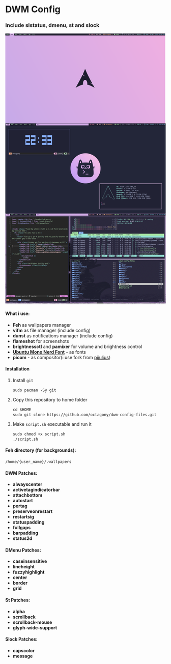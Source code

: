 # DWM Config

### Include slstatus, dmenu, st and slock

![Alt text](/img/heroImage.png?raw=true "Title")

#### What i use:

- **Feh** as wallpapers manager
- **vifm** as file manager (include config)
- **dunst** as notifications manager (include config)
- **flameshot** for screenshots
- **brightnessctl** and **pamixer** for volume and brightness control
- **[Ubuntu Mono Nerd Font](https://archlinux.org/packages/community/any/ttf-ubuntumono-nerd/)** - as fonts
- **picom** - as compositor(i use fork from [pijulius](https://github.com/pijulius))

#### Installation

1.  Install `git`

    ```
    sudo pacman -Sy git
    ```

2.  Copy this repository to home folder

    ```
    cd $HOME
    sudo git clone https://github.com/octagony/dwm-config-files.git
    ```

3.  Make `script.sh` executable and run it

    ```
    sudo chmod +x script.sh
    ./script.sh
    ```

#### Feh directory (for backgrounds):

```
/home/{user_name}/.wallpapers
```

#### DWM Patches:

- **alwayscenter**
- **activetagindicatorbar**
- **attachbottom**
- **autostart**
- **pertag**
- **preserveonrestart**
- **restartsig**
- **statuspadding**
- **fullgaps**
- **barpadding**
- **status2d**

#### DMenu Patches:

- **caseinsensitive**
- **lineheight**
- **fuzzyhighlight**
- **center**
- **border**
- **grid**

#### St Patches:

- **alpha**
- **scrollback**
- **scrollback-mouse**
- **glyph-wide-support**

#### Slock Patches:

- **capscolor**
- **message**
